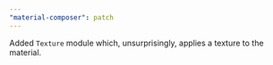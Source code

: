 ```yaml
---
"material-composer": patch
---
```


Added `Texture` module which, unsurprisingly, applies a texture to the material.
